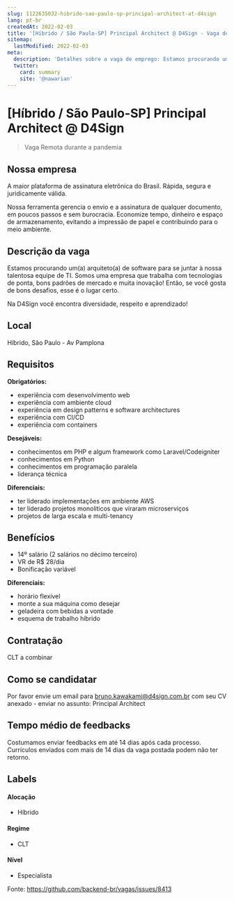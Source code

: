 ```yaml
---
slug: 1122635032-hibrido-sao-paulo-sp-principal-architect-at-d4sign
lang: pt-br
createdAt: 2022-02-03
title: '[Híbrido / São Paulo-SP] Principal Architect @ D4Sign - Vaga de Emprego'
sitemap:
  lastModified: 2022-02-03
meta:
  description: 'Detalhes sobre a vaga de emprego: Estamos procurando um(a) arquiteto(a) de software para se juntar à nossa talentosa equipe de TI. Somos uma empresa que trabalha com tecnologias de ponta, bons padrões de mercado e muita inovação! Então, se você gosta de bons desafios, esse é o lugar certo.  Na D4Sign você encontra diversidade, respeito e aprendizado!'
  twitter:
    card: summary
    site: '@nawarian'
---
```


# [Híbrido / São Paulo-SP] Principal Architect @ D4Sign

<!--
==================================================
Caso a vaga for remoto durante a pandemia informar no texto "Remoto durante o covid"
==================================================
-->
<!-- 
==================================================
POR FAVOR, SÓ POSTE SE A VAGA FOR PARA BACK-END!

Não faça distinção de gênero no título da vaga.

Use: "Back-End Developer" ao invés de 
"Desenvolvedor Back-End" \o/

Exemplo: `[São Paulo] Back-End Developer @ NOME DA EMPRESA`
==================================================
-->
<!--
==================================================
Caso a vaga for remoto durante a pandemia deixar a linha abaixo
==================================================
-->
> Vaga Remota durante a pandemia

## Nossa empresa

A maior plataforma de assinatura eletrônica do Brasil.
Rápida, segura e juridicamente válida.

Nossa ferramenta gerencia o envio e a assinatura de qualquer documento, em poucos passos e sem burocracia.
Economize tempo, dinheiro e espaço de armazenamento, evitando a impressão de papel e contribuindo para o meio ambiente.

## Descrição da vaga

Estamos procurando um(a) arquiteto(a) de software para se juntar à nossa talentosa equipe de TI. Somos uma empresa que trabalha com tecnologias de ponta, bons padrões de mercado e muita inovação! Então, se você gosta de bons desafios, esse é o lugar certo.


Na D4Sign você encontra diversidade, respeito e aprendizado!

## Local

Híbrido, São Paulo - Av Pamplona

## Requisitos

**Obrigatórios:**
- experiência com desenvolvimento web
- experiência com ambiente cloud
- experiência em design patterns e software architectures
- experiência com CI/CD
- experiência com containers


**Desejáveis:**
- conhecimentos em PHP e algum framework como Laravel/Codeigniter
- conhecimentos em Python
- conhecimentos em programação paralela
- liderança técnica

**Diferenciais:**
- ter liderado implementações em ambiente AWS
- ter liderado projetos monoliticos que viraram microserviços
- projetos de larga escala e multi-tenancy

## Benefícios

- 14º salário (2 salários no décimo terceiro)
- VR de R$ 28/dia
- Bonificação variável

**Diferenciais:**
- horário flexível
- monte a sua máquina como desejar
- geladeira com bebidas a vontade
- esquema de trabalho híbrido


## Contratação

CLT a combinar

## Como se candidatar

Por favor envie um email para bruno.kawakami@d4sign.com.br com seu CV anexado - enviar no assunto: Principal Architect

## Tempo médio de feedbacks

Costumamos enviar feedbacks em até 14 dias após cada processo.
Currículos enviados com mais de 14 dias da vaga postada podem não ter retorno.

## Labels
<!-- retire os labels que não fazem sentido à vaga -->

#### Alocação
- Híbrido

#### Regime
- CLT

#### Nível
- Especialista




Fonte: https://github.com/backend-br/vagas/issues/8413